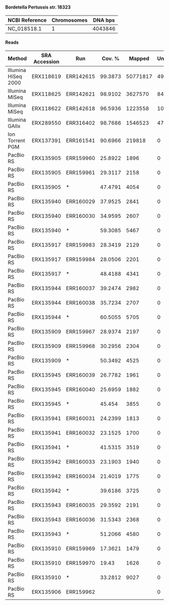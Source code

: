 #### Bordetella Pertussis str. 18323

| NCBI Reference | Chromosomes | DNA bps |
|----------------|-------------|---------|
| NC_018518.1    |           1 | 4043846 |

#### Reads

|        Method       | SRA Accession |    Run    |  Cov. % |  Mapped  | Unmapped |  Length | Paired? | SNPs |
|---------------------|---------------|-----------|---------|----------|----------|---------|---------|------|
| Illumina HiSeq 2000 | ERX118619     | ERR142615 | 99.3873 | 50771817 |   490754 | 75      | Y       |    3 |
| Illumina MiSeq      | ERX118625     | ERR142621 | 98.9102 |  3627570 |    84168 | 151     | Y       |    5 |
| Illumina MiSeq      | ERX118622     | ERR142618 | 96.5936 |  1223558 |   109290 | 151     | Y       |    1 |
| Illumina GAIIx      | ERX289550     | ERR316402 | 98.7686 |  1546523 |    47813 | 76      | Y       |    2 |
| Ion Torrent PGM     | ERX137391     | ERR161541 | 90.6966 |   219818 |        0 | 14-1269 | N       |   72 |
| PacBio RS           | ERX135905     | ERR159960 | 25.8922 |     1896 |        0 | 1-2634  | N       |    1 |
| PacBio RS           | ERX135905     | ERR159961 | 29.3117 |     2158 |        0 | 1-2790  | N       |    3 |
| PacBio RS           | ERX135905     | *         | 47.4791 |     4054 |        0 | 1-2790  | N       |    3 |
| PacBio RS           | ERX135940     | ERR160029 | 37.9525 |     2841 |        0 | 1-2722  | N       |    0 |
| PacBio RS           | ERX135940     | ERR160030 | 34.9595 |     2607 |        0 | 1-2326  | N       |    2 |
| PacBio RS           | ERX135940     | *         | 59.3085 |     5467 |        0 | 1-2722  | N       |    7 |
| PacBio RS           | ERX135917     | ERR159983 | 28.3419 |     2129 |        0 | 1-2306  | N       |    0 |
| PacBio RS           | ERX135917     | ERR159984 | 28.0506 |     2201 |        0 | 1-2203  | N       |    2 |
| PacBio RS           | ERX135917     | *         | 48.4188 |     4341 |        0 | 1-2306  | N       |    2 |
| PacBio RS           | ERX135944     | ERR160037 | 39.2474 |     2982 |        0 | 1-2633  | N       |    1 |
| PacBio RS           | ERX135944     | ERR160038 | 35.7234 |     2707 |        0 | 1-2927  | N       |    1 |
| PacBio RS           | ERX135944     | *         | 60.5055 |     5705 |        0 | 1-2927  | N       |   13 |
| PacBio RS           | ERX135909     | ERR159967 | 28.9374 |     2197 |        0 | 1-2959  | N       |    1 |
| PacBio RS           | ERX135909     | ERR159968 | 30.2956 |     2304 |        0 | 1-2182  | N       |    0 |
| PacBio RS           | ERX135909     | *         | 50.3492 |     4525 |        0 | 1-2959  | N       |   17 |
| PacBio RS           | ERX135945     | ERR160039 | 26.7782 |     1961 |        0 | 1-3207  | N       |    3 |
| PacBio RS           | ERX135945     | ERR160040 | 25.6959 |     1882 |        0 | 1-2376  | N       |    0 |
| PacBio RS           | ERX135945     | *         |  45.454 |     3855 |        0 | 1-3207  | N       |    4 |
| PacBio RS           | ERX135941     | ERR160031 | 24.2399 |     1813 |        0 | 1-2222  | N       |    0 |
| PacBio RS           | ERX135941     | ERR160032 | 23.1525 |     1700 |        0 | 1-2620  | N       |    0 |
| PacBio RS           | ERX135941     | *         | 41.5315 |     3519 |        0 | 1-2620  | N       |    1 |
| PacBio RS           | ERX135942     | ERR160033 | 23.1903 |     1940 |        0 | 1-2030  | N       |    0 |
| PacBio RS           | ERX135942     | ERR160034 | 21.4019 |     1775 |        0 | 1-2027  | N       |    0 |
| PacBio RS           | ERX135942     | *         | 39.6186 |     3725 |        0 | 1-2030  | N       |    1 |
| PacBio RS           | ERX135943     | ERR160035 | 29.3592 |     2191 |        0 | 1-2494  | N       |    0 |
| PacBio RS           | ERX135943     | ERR160036 | 31.5343 |     2368 |        0 | 1-2829  | N       |    0 |
| PacBio RS           | ERX135943     | *         | 51.2066 |     4580 |        0 | 1-2829  | N       |    0 |
| PacBio RS           | ERX135910     | ERR159969 | 17.3621 |     1479 |        0 | 1-2363  | N       |    0 |
| PacBio RS           | ERX135910     | ERR159970 |   19.43 |     1626 |        0 | 1-1915  | N       |    0 |
| PacBio RS           | ERX135910     | *         | 33.2812 |     9027 |        0 | 1-2363  | N       |  971 |
| PacBio RS           | ERX135906     | ERR159962 |         |          |        0 |         | N       |      |
